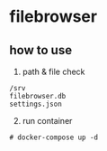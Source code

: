 # filebrowser

## how to use

1. path & file check

```
/srv
filebrowser.db
settings.json
```

2. run container

```
# docker-compose up -d
```